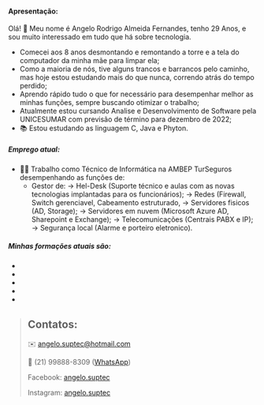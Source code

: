 #### Apresentação:
Olá! 👋 Meu nome é Angelo Rodrigo Almeida Fernandes, tenho 29 Anos, e sou muito interessado em tudo que há sobre tecnologia.
- Comecei aos 8 anos desmontando e remontando a torre e a tela do computador da minha mãe para limpar ela;
- Como a maioria de nós, tive alguns trancos e barrancos pelo caminho, mas hoje estou estudando mais do que nunca, correndo atrás do tempo perdido;
- Aprendo rápido tudo o que for necessário para desempenhar melhor as minhas funções, sempre buscando otimizar o trabalho;
- Atualmente estou cursando Analise e Desenvolvimento de Software pela UNICESUMAR com previsão de término para dezembro de 2022;
- 📚 Estou estudando as linguagem C, Java e Phyton.

##### Emprego atual:
* 👨‍💻 Trabalho como Técnico de Informática na AMBEP TurSeguros desempenhando as funções de:
    - Gestor de:
        -> Hel-Desk (Suporte técnico e aulas com as novas tecnologias implantadas para os funcionários);
        -> Redes (Firewall, Switch gerenciavel, Cabeamento estruturado,
        -> Servidores fisicos (AD, Storage);
        -> Servidores em nuvem (Microsoft Azure AD, Sharepoint e Exchange);
        -> Telecomunicações (Centrais PABX e IP);
        -> Segurança local (Alarme e porteiro eletronico).

##### Minhas formações atuais são:
-
-
-
-
-

> ## Contatos:
>
> ✉️ angelo.suptec@hotmail.com
>
> 📱 (21) 99888-8309 ([WhatsApp][zap])
>
>  Facebook: [angelo.suptec][face]
>
>  Instagram: [angelo.suptec][insta]

[zap]: <https://wa.me/+5521998888309>
[face]: <https://www.facebook.com/angelo.suptec>
[insta]: <https://www.instagram.com/angelo.suptec>